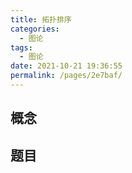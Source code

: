 ```yaml
---
title: 拓扑排序
categories: 
  - 图论
tags: 
  - 图论
date: 2021-10-21 19:36:55
permalink: /pages/2e7baf/
---
```



## 概念

## 题目